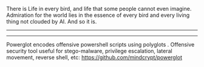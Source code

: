 There is Life in every bird, and life that some people cannot even imagine. Admiration for the world lies in the essence of every bird and every living thing not clouded by AI. And so it is.

----



----

Powerglot encodes offensive powershell scripts using polyglots . Offensive security tool useful for stego-malware, privilege escalation, lateral movement, reverse shell, etc: https://github.com/mindcrypt/powerglot

